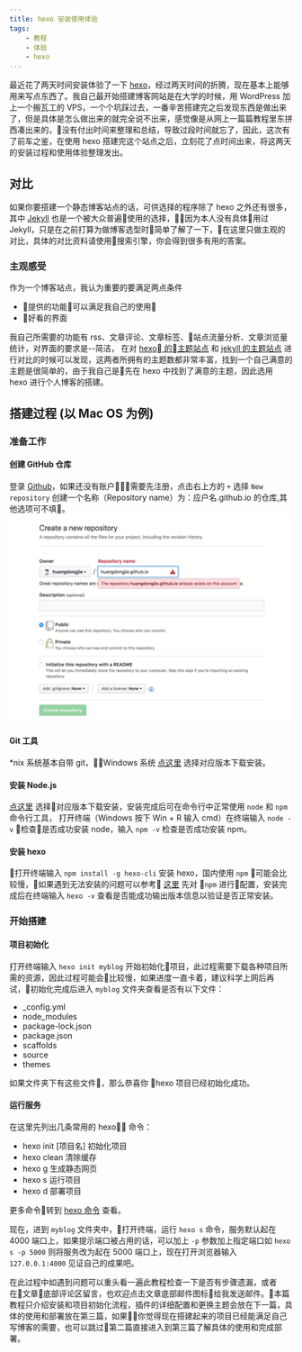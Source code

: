 ```yaml
---
title: hexo 安装使用体验
tags:
    - 教程
    - 体验
    - hexo
---
```

最近花了两天时间安装体验了一下 [hexo](https://hexo.io/)，经过两天时间的折腾，现在基本上能够用来写点东西了。我自己最开始搭建博客网站是在大学的时候，用 WordPress 加上一个搬瓦工的 VPS，一个个坑踩过去，一番辛苦搭建完之后发现东西是做出来了，但是具体是怎么做出来的就完全说不出来，感觉像是从网上一篇篇教程里东拼西凑出来的，没有付出时间来整理和总结，导致过段时间就忘了，因此，这次有了前车之鉴，在使用 hexo 搭建完这个站点之后，立刻花了点时间出来，将这两天的安装过程和使用体验整理发出。

<!-- more -->

## 对比
如果你要搭建一个静态博客站点的话，可供选择的程序除了 hexo 之外还有很多，其中 [Jekyll](http://jekyllcn.com/) 也是一个被大众普遍使用的选择，因为本人没有具体用过 Jekyll，只是在之前打算为做博客选型时简单了解了一下，在这里只做主观的对比，具体的对比资料请使用搜索引擎，你会得到很多有用的答案。

### 主观感受
作为一个博客站点，我认为重要的要满足两点条件
- 提供的功能可以满足我自己的使用
- 好看的界面

我自己所需要的功能有 rss、文章评论、文章标签、站点流量分析、文章浏览量统计，对界面的要求是--简洁，
在对 [hexo 的主题站点](https://hexo.io/themes/index.html) 和 [jekyll 的主题站点](http://jekyllthemes.org/) 进行对比的时候可以发现，这两者所拥有的主题数都非常丰富，找到一个自己满意的主题是很简单的，由于我自己是先在 hexo 中找到了满意的主题，因此选用 hexo 进行个人博客的搭建。

## 搭建过程 (以 Mac OS 为例)
### 准备工作
#### 创建 GitHub 仓库
登录 [Github](https://github.com/)，如果还没有账户需要先注册，点击右上方的 `+` 选择 `New repository` 创建一个名称（Repository name）为：应户名.github.io 的仓库,其他选项可不填。 ![新建仓库](/image/90C739FC-68C4-483E-A58F-9A2DE06EA82D.png)

#### Git 工具
*nix 系统基本自带 git，Windows 系统 [点这里](https://git-scm.com/download/win) 选择对应版本下载安装。

#### 安装 Node.js 
 [点这里](https://nodejs.org/zh-cn/download/) 选择对应版本下载安装，安装完成后可在命令行中正常使用 `node` 和 `npm` 命令行工具，
 打开终端（Windows 按下 Win + R 输入 cmd）在终端输入 `node -v` 检查是否成功安装 node，输入 `npm -v` 检查是否成功安装 npm。


#### 安装 hexo
打开终端输入 `npm install -g hexo-cli` 安装 hexo，国内使用 `npm` 可能会比较慢，如果遇到无法安装的问题可以参考 [这里](https://segmentfault.com/a/1190000002576600) 先对 `npm` 进行配置，安装完成后在终端输入 `hexo -v` 查看是否能成功输出版本信息以验证是否正常安装。

### 开始搭建
#### 项目初始化
打开终端输入 `hexo init myblog` 开始初始化项目，此过程需要下载各种项目所需的资源，因此过程可能会比较慢，如果进度一直卡着，建议科学上网后再试，初始化完成后进入 `myblog` 文件夹查看是否有以下文件：
- _config.yml
- node_modules
- package-lock.json
- package.json
- scaffolds
- source
- themes

如果文件夹下有这些文件，那么恭喜你 hexo 项目已经初始化成功。

#### 运行服务
在这里先列出几条常用的 hexo 命令：
- hexo init [项目名] 初始化项目
- hexo clean 清除缓存
- hexo g 生成静态网页
- hexo s 运行项目
- hexo d 部署项目

更多命令转到 [hexo 命令](https://hexo.io/zh-cn/docs/commands) 查看。

现在，进到 `myblog` 文件夹中，打开终端，运行 `hexo s` 命令，服务默认起在 4000 端口上，如果提示端口被占用的话，可以加上 `-p` 参数加上指定端口如 `hexo s -p 5000` 则将服务改为起在 5000 端口上，现在打开浏览器输入 `127.0.0.1:4000` 见证自己的成果吧。

在此过程中如遇到问题可以重头看一遍此教程检查一下是否有步骤遗漏，或者在文章底部评论区留言，也欢迎点击文章底部邮件图标给我发送邮件。本篇教程只介绍安装和项目初始化流程，插件的详细配置和更换主题会放在下一篇，具体的使用和部署放在第三篇，如果你觉得现在搭建起来的项目已经能满足自己写博客的需要，也可以跳过第二篇直接进入到第三篇了解具体的使用和完成部署。
